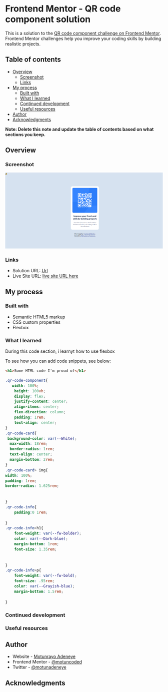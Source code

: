 # Frontend Mentor - QR code component solution

This is a solution to the [QR code component challenge on Frontend Mentor](https://www.frontendmentor.io/challenges/qr-code-component-iux_sIO_H). Frontend Mentor challenges help you improve your coding skills by building realistic projects. 

## Table of contents

- [Overview](#overview)
  - [Screenshot](#screenshot)
  - [Links](#links)
- [My process](#my-process)
  - [Built with](#built-with)
  - [What I learned](#what-i-learned)
  - [Continued development](#continued-development)
  - [Useful resources](#useful-resources)
- [Author](#author)
- [Acknowledgments](#acknowledgments)

**Note: Delete this note and update the table of contents based on what sections you keep.**

## Overview

### Screenshot

![](/images/screenshot.png)






### Links

- Solution URL: [Url](https://github.com/motuncoded/qr-code-challenge)
- Live Site URL: [ live site URL here](https://qr-code-challenge-murex.vercel.app/)

## My process


### Built with

- Semantic HTML5 markup
- CSS custom properties
- Flexbox



### What I learned

During this code section, i learnyt how to use flexbox

To see how you can add code snippets, see below:

```html
<h1>Some HTML code I'm proud of</h1>
```
```css
.qr-code-component{
   width: 100%;
    height: 100vh;
    display: flex;
    justify-content: center;
    align-items: center;
    flex-direction: column;
    padding: 1rem;
    text-align: center;
}
.qr-code-card{
 background-color: var(--White);
  max-width: 18rem;
  border-radius: 1rem;
  text-align: center;
  margin-bottom: 2rem;
}
.qr-code-card> img{
width: 100%;
padding: 1rem;
border-radius: 1.625rem;


}
.qr-code-info{
    padding:0 1rem;

}
.qr-code-info>h1{
    font-weight: var(--fw-bolder);
    color: var(--Dark-blue);
    margin-bottom: 1rem;
    font-size: 1.35rem;


}
.qr-code-info>p{
    font-weight: var(--fw-bold);
    font-size: .95rem;
    color: var(--Grayish-blue);
    margin-bottom: 1.5rem;

}

```



### Continued development



### Useful resources



## Author

- Website - [Motunrayo Adeneye](https://github.com/motuncoded/qr-code-challenge)
- Frontend Mentor - [@motuncoded](https://www.frontendmentor.io/profile/motuncoded)
- Twitter - [@motunadeneye](https://twitter.com/motunadeneye)


## Acknowledgments


